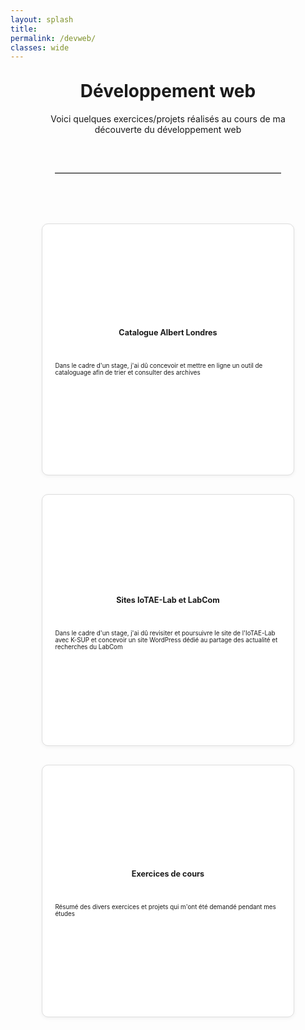 ```yaml
---
layout: splash
title:
permalink: /devweb/
classes: wide
---
```

<style>
  .card-grid {
    display: grid;
    grid-template-columns: repeat(auto-fit, minmax(250px, 1fr));
    gap: 30px;
    padding: 20px 0;
  }

  .card-link {
    text-decoration: none;
    color: inherit;
  }

  .card {
    aspect-ratio: 1 / 1; /* rend les cartes carrées */
    border: 1px solid #ddd;
    border-radius: 10px;
    padding: 20px;
    background: white;
    box-shadow: 0 2px 6px rgba(0,0,0,0.05);
    transition: transform 0.2s, box-shadow 0.2s;
    display: flex;
    flex-direction: column;
    justify-content: center;
  }

  .card:hover {
    transform: translateY(-5px) scale(1.03);
    box-shadow: 0 6px 12px rgba(0,0,0,0.1);
  }
  .card p{
    font-size: 0.7em;
  }
  .card h3{
    font-size: 0.9em;
    margin-bottom: 30px;
    text-align: center;
    font-weight: 700;
  }
</style>

<div style="width: 80%; margin: 0 auto;">
<h1 style="text-align: center;margin-top: 30px;">Développement web</h1>

<p style="text-align: center;">Voici quelques exercices/projets réalisés au cours de ma découverte du développement web</p>

<hr style="border: none; border-top: 1px solid #ccc; margin: 60px auto; width: 90%;" />



<div class="card-grid">

  <!-- Carte 1 -->
  <a href="/unity/projet-1/" class="card-link">
    <div class="card">
      <h3>Catalogue Albert Londres</h3>
      <p>Dans le cadre d'un stage, j'ai dû concevoir et mettre en ligne un outil de cataloguage afin de trier et consulter des archives</p>
    </div>
  </a>

  <!-- Carte 2 -->
  <a href="/unity/projet-2/" class="card-link">
    <div class="card">
      <h3>Sites IoTAE-Lab et LabCom</h3>
      <p>Dans le cadre d'un stage, j'ai dû revisiter et poursuivre le site de l'IoTAE-Lab avec K-SUP et concevoir un site WordPress dédié au partage des actualité et recherches du LabCom</p>
    </div>
  </a>

  <!-- Carte 3 -->
  <a href="/unity/projet-3/" class="card-link">
    <div class="card">
      <h3>Exercices de cours</h3>
      <p>Résumé des divers exercices et projets qui m'ont été demandé pendant mes études</p>
    </div>
  </a>

</div>

</div>


